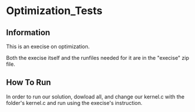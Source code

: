 # Optimization_Tests

## Information 

This is an execise on optimization.

Both the execise itself and the runfiles needed for it are in the "execise" zip file.

## How To Run
In order to run our solution, dowload all, and change our kernel.c with the folder's kernel.c and run using the execise's instruction.
